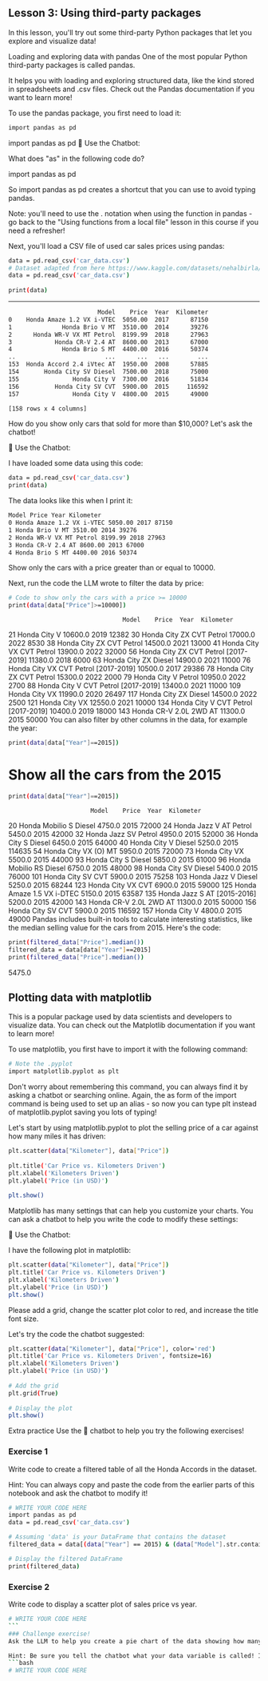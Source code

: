 ## Lesson 3: Using third-party packages
In this lesson, you'll try out some third-party Python packages that let you explore and visualize data!

Loading and exploring data with pandas
One of the most popular Python third-party packages is called pandas.

It helps you with loading and exploring structured data, like the kind stored in spreadsheets and .csv files. Check out the Pandas documentation if you want to learn more!

To use the pandas package, you first need to load it:
```bash
import pandas as pd
```
import pandas as pd
🤖 Use the Chatbot:

What does "as" in the following code do?

import pandas as pd

So import pandas as pd creates a shortcut that you can use to avoid typing pandas.

Note: you'll need to use the . notation when using the function in pandas - go back to the "Using functions from a local file" lesson in this course if you need a refresher!

Next, you'll load a CSV file of used car sales prices using pandas:
```bash
data = pd.read_csv('car_data.csv')
# Dataset adapted from here https://www.kaggle.com/datasets/nehalbirla/vehicle-dataset-from-cardekho
data = pd.read_csv('car_data.csv')
​
print(data)
```
---
```bash
                         Model    Price  Year  Kilometer
0    Honda Amaze 1.2 VX i-VTEC  5050.00  2017      87150
1              Honda Brio V MT  3510.00  2014      39276
2      Honda WR-V VX MT Petrol  8199.99  2018      27963
3            Honda CR-V 2.4 AT  8600.00  2013      67000
4              Honda Brio S MT  4400.00  2016      50374
..                         ...      ...   ...        ...
153  Honda Accord 2.4 iVtec AT  1950.00  2008      57885
154       Honda City SV Diesel  7500.00  2018      75000
155               Honda City V  7300.00  2016      51834
156          Honda City SV CVT  5900.00  2015     116592
157               Honda City V  4800.00  2015      49000

[158 rows x 4 columns]
```
How do you show only cars that sold for more than $10,000? Let's ask the chatbot!

🤖 Use the Chatbot:

I have loaded some data using this code:
```bash
data = pd.read_csv('car_data.csv')
print(data)
```
The data looks like this when I print it:
```bash
Model Price Year Kilometer
0 Honda Amaze 1.2 VX i-VTEC 5050.00 2017 87150
1 Honda Brio V MT 3510.00 2014 39276
2 Honda WR-V VX MT Petrol 8199.99 2018 27963
3 Honda CR-V 2.4 AT 8600.00 2013 67000
4 Honda Brio S MT 4400.00 2016 50374
```
Show only the cars with a price greater than or equal to 10000.

Next, run the code the LLM wrote to filter the data by price:
```bash
# Code to show only the cars with a price >= 10000
print(data[data["Price"]>=10000])
```
                                    Model    Price  Year  Kilometer
21                           Honda City V  10600.0  2019      12382
30               Honda City ZX CVT Petrol  17000.0  2022       8530
38               Honda City ZX CVT Petrol  14500.0  2021      13000
41               Honda City VX CVT Petrol  13900.0  2022      32000
56   Honda City ZX CVT Petrol [2017-2019]  11380.0  2018       6000
63                   Honda City ZX Diesel  14900.0  2021      11000
76   Honda City VX CVT Petrol [2017-2019]  10500.0  2017      29386
78               Honda City ZX CVT Petrol  15300.0  2022       2000
79                    Honda City V Petrol  10950.0  2022       2700
88    Honda City V CVT Petrol [2017-2019]  13400.0  2021      11000
109                         Honda City VX  11990.0  2020      26497
117                  Honda City ZX Diesel  14500.0  2022       2500
121                         Honda City VX  12550.0  2021      10000
134   Honda City V CVT Petrol [2017-2019]  10400.0  2019      18000
143                Honda CR-V 2.0L 2WD AT  11300.0  2015      50000
You can also filter by other columns in the data, for example the year:
```bash
print(data[data["Year"]==2015])
```
# Show all the cars from the 2015 
```bash
print(data[data["Year"]==2015])
```
                           Model    Price  Year  Kilometer
20        Honda Mobilio S Diesel   4750.0  2015      72000
24        Honda Jazz V AT Petrol   5450.0  2015      42000
32          Honda Jazz SV Petrol   4950.0  2015      52000
36           Honda City S Diesel   6450.0  2015      64000
40           Honda City V Diesel   5250.0  2015     114635
54          Honda City VX (O) MT   5950.0  2015      72000
73                 Honda City VX   5500.0  2015      44000
93           Honda City S Diesel   5850.0  2015      61000
96       Honda Mobilio RS Diesel   6750.0  2015      48000
98          Honda City SV Diesel   5400.0  2015      76000
101            Honda City SV CVT   5900.0  2015      75258
103          Honda Jazz V Diesel   5250.0  2015      68244
123            Honda City VX CVT   6900.0  2015      59000
125    Honda Amaze 1.5 VX i-DTEC   5150.0  2015      63587
135  Honda Jazz S AT [2015-2016]   5200.0  2015      42000
143       Honda CR-V 2.0L 2WD AT  11300.0  2015      50000
156            Honda City SV CVT   5900.0  2015     116592
157                 Honda City V   4800.0  2015      49000
Pandas includes built-in tools to calculate interesting statistics, like the median selling value for the cars from 2015. Here's the code:
```bash
print(filtered_data["Price"].median())
filtered_data = data[data["Year"]==2015]
print(filtered_data["Price"].median())
```
5475.0
## Plotting data with matplotlib
This is a popular package used by data scientists and developers to visualize data. You can check out the Matplotlib documentation if you want to learn more!

To use matplotlib, you first have to import it with the following command:
```bash
# Note the .pyplot
import matplotlib.pyplot as plt
```
Don't worry about remembering this command, you can always find it by asking a chatbot or searching online. Again, the as form of the import command is being used to set up an alias - so now you can type plt instead of matplotlib.pyplot saving you lots of typing!

Let's start by using matplotlib.pyplot to plot the selling price of a car against how many miles it has driven:
```bash
plt.scatter(data["Kilometer"], data["Price"])
​
plt.title('Car Price vs. Kilometers Driven')
plt.xlabel('Kilometers Driven')
plt.ylabel('Price (in USD)')
​
plt.show()
```
Matplotlib has many settings that can help you customize your charts. You can ask a chatbot to help you write the code to modify these settings:

🤖 Use the Chatbot:

I have the following plot in matplotlib:
```bash
plt.scatter(data["Kilometer"], data["Price"])
plt.title('Car Price vs. Kilometers Driven')
plt.xlabel('Kilometers Driven')
plt.ylabel('Price (in USD)')
plt.show()
```
Please add a grid, change the scatter plot color to red, and increase the title font size.

Let's try the code the chatbot suggested:
```bash
plt.scatter(data["Kilometer"], data["Price"], color='red')
plt.title('Car Price vs. Kilometers Driven', fontsize=16)
plt.xlabel('Kilometers Driven')
plt.ylabel('Price (in USD)')
​
# Add the grid
plt.grid(True)
​
# Display the plot
plt.show()
```
Extra practice
Use the 🤖 chatbot to help you try the following exercises!

### Exercise 1
Write code to create a filtered table of all the Honda Accords in the dataset.

Hint: You can always copy and paste the code from the earlier parts of this notebook and ask the chatbot to modify it!

```bash
# WRITE YOUR CODE HERE
import pandas as pd
data = pd.read_csv('car_data.csv')

# Assuming 'data' is your DataFrame that contains the dataset
filtered_data = data[(data["Year"] == 2015) & (data["Model"].str.contains("Honda Accord"))]

# Display the filtered DataFrame
print(filtered_data)
```
### Exercise 2
Write code to display a scatter plot of sales price vs year.
```bash
# WRITE YOUR CODE HERE
​```
### Challenge exercise!
Ask the LLM to help you create a pie chart of the data showing how many cars were sold each year.

Hint: Be sure you tell the chatbot what your data variable is called! It may pick a different name by default.
```bash
# WRITE YOUR CODE HERE
```
